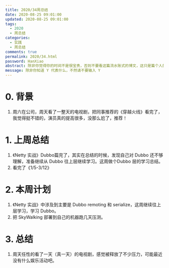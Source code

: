 ```yaml
---
title: 2020/34周总结
date: 2020-08-25 09:01:00
updated: 2020-08-25 09:01:00
tags:
  - 2020
  - 周总结
categories: 
  - 实践
  - 周总结
comments: true
permalink: 2020/34.html  
password: HanXiao
abstract: 除非你觉得你的时间不是很宝贵，否则不要看这篇流水账式的博文，这只是篇个人的工作的学习一个总结而已，没有包含任何的技术细节
message: 除非你知道 Y 代表什么，不然请不要输入 Y
---
```



# 0. 背景

1. 周六在公司，周天看了一整天的电视剧，把同事推荐的《穿越火线》看完了，我觉得挺不错的，演员真的提高很多，没那么尬了，推荐！

<!--more-->

# 1. 上周总结

1. 《Netty 实战》Dubbo篇完了，其实在总结的时候，发现自己对 Dubbo 还不够理解，准备继续从 Dubbo 往上层继续学习。这周做个Dubbo 层的学习总结。
2. 看完了《1/5-3/12》

# 2. 本周计划

1. 《Netty 实战》中涉及到主要是 Dubbo remoting 和 serialize，这周继续往上层学习，学习 Dubbo。
2. 把 SkyWalking 部署到自己的机器跑几天压测。

# 3. 总结

1. 周天任性的看了一天（真一天）的电视剧，感觉被释放了不少压力，可能最近没有什么娱乐活动吧。
